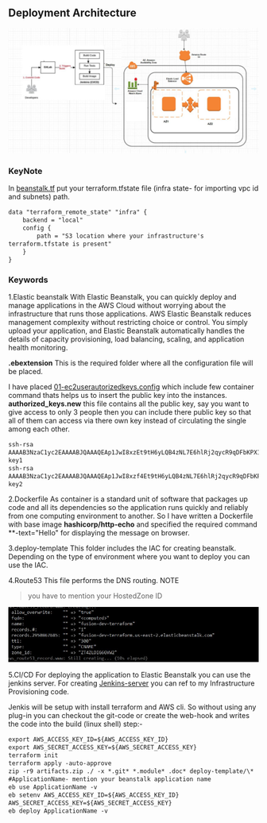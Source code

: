 
## Deployment Architecture

![deployment-archi](docs/deployment-archi.JPG)

### KeyNote
In [beanstalk.tf](deploy-templates/dev/beanstalk.tf) put your terraform.tfstate file (infra state- for importing vpc id and subnets) path.

```
data "terraform_remote_state" "infra" {
    backend = "local"
    config {
        path = "S3 location where your infrastructure's terraform.tfstate is present"
    }
}
```

### Keywords

1.Elastic beanstalk
With Elastic Beanstalk, you can quickly deploy and manage applications in the AWS Cloud without worrying about the infrastructure that runs those applications.
AWS Elastic Beanstalk reduces management complexity without restricting choice or control.
You simply upload your application, and Elastic Beanstalk automatically handles the details of capacity provisioning, load balancing, scaling, and application health monitoring.

**.ebextension**
This is the required folder where all the configuration file will be placed.

I have placed [01-ec2userautorizedkeys.config](.ebextensions/01-ec2userautorizedkeys.config) which include few container command
thats helps us to insert the public key into the instances.
**authorized_keys.new** this file contains all the public key, say you want to give access to only 3 people then you can include there
public key so that all of them can access via there own key instead of circulating the single among each other. 

```
ssh-rsa AAAAB3NzaC1yc2EAAAABJQAAAQEAp1JwI8xzEt9tH6yLQB4zNL7E6hlRj2qycR9qDFbKPX1fk38HP+JYd0e6NYrekS4uRio/FG+Nuy5gYHkM2QS9MQg8nNQGTF/OSJ8tpwcKH4/kEN5RFPEPGo/3475/N6UXxp4Jhz0ASRxSMDLMWrKaG+TcA+3Pnm6hMcb+15/v1Ed7E1KZ6Dzw9gTQ+moomEg9OYpG2PlGa332snz/JC1U3DH+IgDPGAGAxzeiL394WMm/+VHwASrupun9d08nVbK0k2+0hza1p2HQ0XKXqX4tg/pKUz+0ypAJ1t0n6XSowowqbjyWPvtMXGb98SJC9iUvP18EqJzd//MKk5+ZWiww== key1
ssh-rsa AAAAB3NzaC1yc2EAAAABJQAAAQEAp1JwI8xzf4Et9tH6yLQB4zNL7E6hlRj2qycR9qDFbKPX1fk38HP+JYd0e6NYrekS4uRio/FG+Nuy5gYHkM2QS9MQg8nNQGTF/OSJ8tpwcKH4/kEN5RFPEPGo/3475/N6UXxp4Jhz0ASRxSMDLMWrKaG+TcA+3Pnm6hMcb+15/v1Ed7E1KZ6Dzw9gTQ+moomEg9OYpG2PlGa332snz/JC1U3DH+IgDPGAGAxzeiL394WMm/+VHwASru9d08nVbK0k2+0hza1p2HQ0XKXqX4tg/pKUz+0ypAJ1t0n6XSowowqbjyWPvtMXGb98SJC9iUvP18EqJzd//MKk5+ZWiww== key2

```

2.Dockerfile
As container is a standard unit of software that packages up code and all its dependencies so the application runs quickly and reliably from one computing environment to another.
So I have written a Dockerfile with base image **hashicorp/http-echo** and specified the required command **-text="Hello" for displaying the message on browser.

3.deploy-template
This folder includes the IAC for creating beanstalk. Depending on the type of environment where you want to deploy you can use the IAC.

4.Route53
This file performs the DNS routing.
NOTE
>you have to mention your HostedZone ID

![terraform-route53](docs/terraform-route53.JPG)

5.CI/CD
For deploying the application to Elastic Beanstalk you can use the jenkins server. 
For creating [Jenkins-server](https://github.com/karan6190/Infra-provisioning) you can ref to my Infrastructure Provisioning code.

Jenkis will be setup with install terraform and AWS cli. So without using any plug-in you can checkout the git-code or create the web-hook 
and writes the code into the build (linux shell) step:-

```
export AWS_ACCESS_KEY_ID=${AWS_ACCESS_KEY_ID}
export AWS_SECRET_ACCESS_KEY=${AWS_SECRET_ACCESS_KEY}
terraform init
terraform apply -auto-approve
zip -r9 artifacts.zip ./ -x *.git* *.module* .doc* deploy-template/\*
#ApplicationName- mention your beanstalk application name
eb use ApplicationName -v
eb setenv AWS_ACCESS_KEY_ID=${AWS_ACCESS_KEY_ID} AWS_SECRET_ACCESS_KEY=${AWS_SECRET_ACCESS_KEY}
eb deploy ApplicationName -v

```

